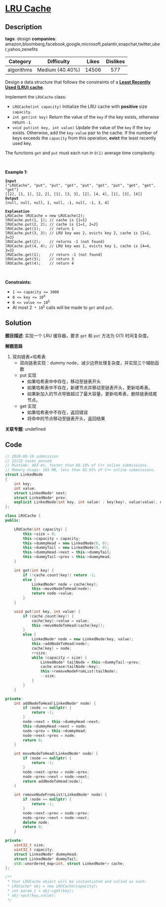 # [LRU Cache](https://leetcode.com/problems/lru-cache/description/)

## Description

**tags**: design
**companies**: amazon,bloomberg,facebook,google,microsoft,palantir,snapchat,twitter,uber,yahoo,zenefits

| Category | Difficulty | Likes | Dislikes |
| :------: | :--------: | :---: | :------: |
| algorithms | Medium (40.40%) | 14506 | 577 |

<p>Design a data structure that follows the constraints of a <strong><a href="https://en.wikipedia.org/wiki/Cache_replacement_policies#LRU" target="_blank">Least Recently Used (LRU) cache</a></strong>.</p>

<p>Implement the <code>LRUCache</code> class:</p>

<ul>
	<li><code>LRUCache(int capacity)</code> Initialize the LRU cache with <strong>positive</strong> size <code>capacity</code>.</li>
	<li><code>int get(int key)</code> Return the value of the <code>key</code> if the key exists, otherwise return <code>-1</code>.</li>
	<li><code>void put(int key, int value)</code>&nbsp;Update the value of the <code>key</code> if the <code>key</code> exists. Otherwise, add the <code>key-value</code> pair to the cache. If the number of keys exceeds the <code>capacity</code> from this operation, <strong>evict</strong> the least recently used key.</li>
</ul>

<p>The functions&nbsp;<code data-stringify-type="code">get</code>&nbsp;and&nbsp;<code data-stringify-type="code">put</code>&nbsp;must each run in <code>O(1)</code> average time complexity.</p>

<p>&nbsp;</p>
<p><strong>Example 1:</strong></p>

<pre><code><strong>Input</strong>
[&quot;LRUCache&quot;, &quot;put&quot;, &quot;put&quot;, &quot;get&quot;, &quot;put&quot;, &quot;get&quot;, &quot;put&quot;, &quot;get&quot;, &quot;get&quot;, &quot;get&quot;]
[[2], [1, 1], [2, 2], [1], [3, 3], [2], [4, 4], [1], [3], [4]]
<strong>Output</strong>
[null, null, null, 1, null, -1, null, -1, 3, 4]

<strong>Explanation</strong>
LRUCache lRUCache = new LRUCache(2);
lRUCache.put(1, 1); // cache is {1=1}
lRUCache.put(2, 2); // cache is {1=1, 2=2}
lRUCache.get(1);    // return 1
lRUCache.put(3, 3); // LRU key was 2, evicts key 2, cache is {1=1, 3=3}
lRUCache.get(2);    // returns -1 (not found)
lRUCache.put(4, 4); // LRU key was 1, evicts key 1, cache is {4=4, 3=3}
lRUCache.get(1);    // return -1 (not found)
lRUCache.get(3);    // return 3
lRUCache.get(4);    // return 4</code></pre>

<p>&nbsp;</p>
<p><strong>Constraints:</strong></p>

<ul>
	<li><code>1 &lt;= capacity &lt;= 3000</code></li>
	<li><code>0 &lt;= key &lt;= 10<sup>4</sup></code></li>
	<li><code>0 &lt;= value &lt;= 10<sup>5</sup></code></li>
	<li>At most 2<code>&nbsp;* 10<sup>5</sup></code>&nbsp;calls will be made to <code>get</code> and <code>put</code>.</li>
</ul>

## Solution

**题目描述**: 实现一个 LRU 缓存器，要求 `get` 和 `put` 方法为 O(1) 时间复杂度。

**解题思路**

1. 双向链表+哈希表
   - 双向链表实现：dummy node，减少边界处理复杂度，并实现三个辅助函数
   - put 实现
     - 如果哈希表中中存在，移动至链表开头
     - 如果哈希表中不存在，新建节点并移动至链表开头，更新哈希表。
     - 如果新加入的节点导致超过了最大容量，更新哈希表，删除链表结尾节点。
   - get 实现
     - 如果哈希表中不存在，返回错误
     - 将命中的节点移动至链表开头，返回结果

**关联专题**: undefined

## Code

```cpp
// 2020-09-18 submission
// 22/22 cases passed
// Runtime: 483 ms, faster than 66.16% of C++ online submissions.
// Memory Usage: 165 MB, less than 82.01% of C++ online submissions.
struct LinkedNode
{
    int key;
    int value;
    struct LinkedNode* next;
    struct LinkedNode* prev;
    explicit LinkedNode(int key, int value) : key(key), value(value), next(nullptr), prev(nullptr){}
};

class LRUCache {
public:

    LRUCache(int capacity) {
        this->size = 0;
        this->capacity = capacity;
        this->dummyHead = new LinkedNode(0, 0);
        this->dummyTail = new LinkedNode(0, 0);
        this->dummyHead->next = this->dummyTail;
        this->dummyTail->prev = this->dummyHead;
    }

    int get(int key) {
        if (!cache.count(key)) return -1;
        else {
            LinkedNode* node = cache[key];
            this->moveNodeToHead(node);
            return node->value;
        }
    }

    void put(int key, int value) {
        if (cache.count(key)) {
            cache[key]->value = value;
            this->moveNodeToHead(cache[key]);
        }
        else {
            LinkedNode* node = new LinkedNode(key, value);
            this->addNodeToHead(node);
            cache[key] = node;
            ++size;
            while (capacity < size) {
                LinkedNode* tailNode = this->dummyTail->prev;
                cache.erase(tailNode->key);
                this->removeNodeFromList(tailNode);
                --size;
            }
        }
    }

private:
    int addNodeToHead(LinkedNode* node) {
        if (node == nullptr) {
            return -1;
        }
        node->next = this->dummyHead->next;
        this->dummyHead->next = node;
        node->prev = this->dummyHead;
        node->next->prev = node;
        return 0;
    }

    int moveNodeToHead(LinkedNode* node) {
        if (node == nullptr) {
            return -1;
        }
        node->next->prev = node->prev;
        node->prev->next = node->next;
        return addNodeToHead(node);
    }

    int removeNodeFromList(LinkedNode* node) {
        if (node == nullptr) {
            return -1;
        }
        node->next->prev = node->prev;
        node->prev->next = node->next;
        delete node;
        return 0;
    }

private:
    uint32_t size;
    uint32_t capacity;
    struct LinkedNode* dummyHead;
    struct LinkedNode* dummyTail;
    std::unordered_map<int, struct LinkedNode*> cache;
};

/**
 * Your LRUCache object will be instantiated and called as such:
 * LRUCache* obj = new LRUCache(capacity);
 * int param_1 = obj->get(key);
 * obj->put(key,value);
 */
```
